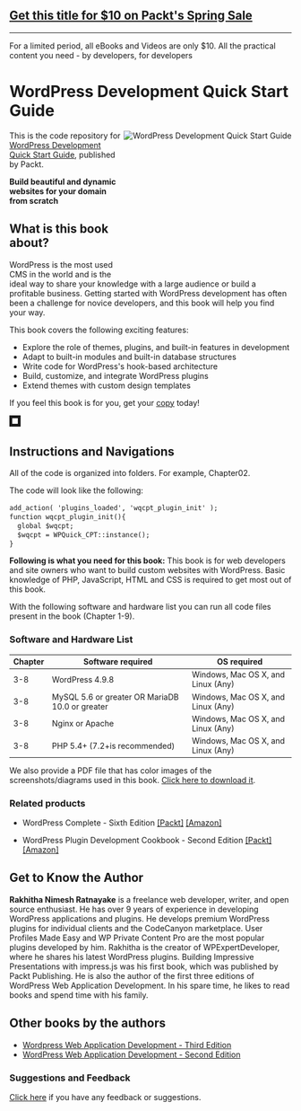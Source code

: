 ## [Get this title for $10 on Packt's Spring Sale](https://www.packt.com/B11252?utm_source=github&utm_medium=packt-github-repo&utm_campaign=spring_10_dollar_2022)
-----
For a limited period, all eBooks and Videos are only $10. All the practical content you need \- by developers, for developers

# WordPress Development Quick Start Guide

<a href="https://www.packtpub.com/application-development/wordpress-development-quick-start-guide?utm_source=github&utm_medium=repository&utm_campaign=9781789342871"><img src="https://dz13w8afd47il.cloudfront.net/sites/default/files/imagecache/ppv4_main_book_cover/B11252_New_cover.png" alt="WordPress Development Quick Start Guide" height="256px" align="right"></a>

This is the code repository for [WordPress Development Quick Start Guide](https://www.packtpub.com/application-development/wordpress-development-quick-start-guide?utm_source=github&utm_medium=repository&utm_campaign=9781789342871), published by Packt.

**Build beautiful and dynamic websites for your domain from scratch**

## What is this book about?
WordPress is the most used CMS in the world and is the ideal way to share your knowledge with a large audience or build a profitable business. Getting started with WordPress development has often been a challenge for novice developers, and this book will help you find your way.

This book covers the following exciting features: 
* Explore the role of themes, plugins, and built-in features in development
* Adapt to built-in modules and built-in database structures
* Write code for WordPress's hook-based architecture
* Build, customize, and integrate WordPress plugins
* Extend themes with custom design templates

If you feel this book is for you, get your [copy](https://www.amazon.com/dp/1789342872) today!

<a href="https://www.packtpub.com/?utm_source=github&utm_medium=banner&utm_campaign=GitHubBanner"><img src="https://raw.githubusercontent.com/PacktPublishing/GitHub/master/GitHub.png" 
alt="https://www.packtpub.com/" border="5" /></a>


## Instructions and Navigations
All of the code is organized into folders. For example, Chapter02.

The code will look like the following:
```
add_action( 'plugins_loaded', 'wqcpt_plugin_init' );
function wqcpt_plugin_init(){
  global $wqcpt;
  $wqcpt = WPQuick_CPT::instance();
}
```

**Following is what you need for this book:**
This book is for web developers and site owners who want to build custom websites with WordPress. Basic knowledge of PHP, JavaScript, HTML and CSS is required to get most out of this book.

With the following software and hardware list you can run all code files present in the book (Chapter 1-9).

### Software and Hardware List

| Chapter  | Software required                                          | OS required                        |
| -------- | -----------------------------------------------------------|------------------------------------|
| 3-8      | WordPress 4.9.8                                            | Windows, Mac OS X, and Linux (Any) |
| 3-8      | MySQL 5.6 or greater OR MariaDB 10.0 or greater            | Windows, Mac OS X, and Linux (Any) |
| 3-8      | Nginx or Apache                                            | Windows, Mac OS X, and Linux (Any) |
| 3-8      | PHP 5.4+ (7.2+is recommended)                              | Windows, Mac OS X, and Linux (Any) |

We also provide a PDF file that has color images of the screenshots/diagrams used in this book. [Click here to download it](http://www.packtpub.com/sites/default/files/downloads/9781789342871_ColorImages.pdf).

### Related products
* WordPress Complete - Sixth Edition [[Packt]](https://www.packtpub.com/application-development/wordpress-complete-sixth-edition?utm_source=github&utm_medium=repository&utm_campaign=9781787285705) [[Amazon]](https://www.amazon.com/dp/1787285707)

* WordPress Plugin Development Cookbook - Second Edition [[Packt]](https://www.packtpub.com/web-development/wordpress-plugin-development-cookbook-second-edition?utm_source=github&utm_medium=repository&utm_campaign=9781788291187) [[Amazon]](https://www.amazon.com/dp/1788291182)

## Get to Know the Author
**Rakhitha Nimesh Ratnayake**
is a freelance web developer, writer, and open source enthusiast. He has over 9 years of experience in developing WordPress applications and plugins. He develops premium WordPress plugins for individual clients and the CodeCanyon marketplace. User Profiles Made Easy and WP Private Content Pro are the most popular plugins developed by him. Rakhitha is the creator of WPExpertDeveloper, where he shares his latest WordPress plugins. Building Impressive Presentations with impress.js was his first book, which was published by Packt Publishing. He is also the author of the first three editions of WordPress Web Application Development. In his spare time, he likes to read books and spend time with his family.

## Other books by the authors
* [Wordpress Web Application Development - Third Edition](https://www.packtpub.com/application-development/wordpress-web-application-development-third-edition?utm_source=github&utm_medium=repository&utm_campaign=9781787126800)
* [WordPress Web Application Development - Second Edition](https://www.packtpub.com/application-development/wordpress-web-application-development-second-edition?utm_source=github&utm_medium=repository&utm_campaign=9781782174394)

### Suggestions and Feedback
[Click here](https://docs.google.com/forms/d/e/1FAIpQLSdy7dATC6QmEL81FIUuymZ0Wy9vH1jHkvpY57OiMeKGqib_Ow/viewform) if you have any feedback or suggestions.


